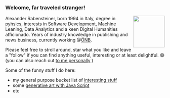 ### Welcome, far traveled stranger!

<img src="https://media.giphy.com/media/vFKqnCdLPNOKc/giphy.gif" style="float:right" width="100" height="100" />

Alexander Rabensteiner, born 1994 in Italy, degree in pyhsics, interests in Software Development, Machine Leaning, Data Analytics and a keen Digital Humanities afficionado. Years of industry knowledge in publishing and news business, currently working @[ÖNB](https://www.onb.ac.at/en/research/completed-projects). 

Please feel free to stroll around, star what you like and leave a "follow" if you can find anything useful, interesting or at least delightful. 😄
(you can also reach out [to me personally](mailto:pietracorvo@hotmail.com?subject=GitHub_pietracorvo_followup) )

Some of the funny stuff I do here:
- my general purpose bucket list of [interesting stuff](https://github.com/pietracorvo/nice_data_sources)
- some [generative art with Java Script](https://pietracorvo.github.io/generative_art_with_js/)
- etc

<!--TODO etc  bla-->

<!-- TODO not working ![](https://www.google.com/url?sa=i&url=https%3A%2F%2Ftenor.com%2Fsearch%2Fmr-spock-gifs&psig=AOvVaw0YsFba0uiexD3BRD8jt8iW&ust=1676308899348000&source=images&cd=vfe&ved=0CAwQjRxqFwoTCIicwba_kP0CFQAAAAAdAAAAABAD) -->

<!--  style="border:4px solid #1b6b6f; padding:15px;" -->

<!--
**pietracorvo/pietracorvo** is a ✨ _special_ ✨ repository because its `README.md` (this file) appears on your GitHub profile.

Here are some ideas to get you started:

- 🔭 I’m currently working on ...
- 🌱 I’m currently learning ...
- 👯 I’m looking to collaborate on ...
- 🤔 I’m looking for help with ...
- 💬 Ask me about ...
- 📫 How to reach me: ...
- 😄 Pronouns: ...
- ⚡ Fun fact: ...
-->

<!-- eventually try this https://medium.com/@JakenH/show-off-your-coding-stats-on-your-github-profile-using-wakatime-ce3ceb1063b5 -->
<!-- TODO recherche which funny stuff I could do here ... -->
